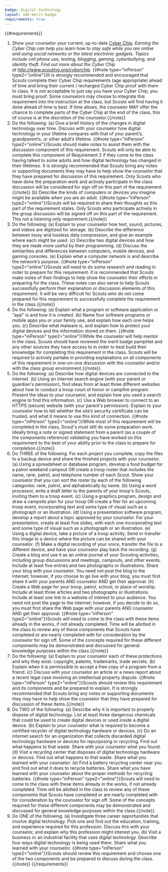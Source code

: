 ```yaml
---
badge: digital-technology
layout: smb-merit-badge
requirements: true
---
```


{{#requirements}}
1. Show your counselor your current, up-to-date [Cyber Chip]({{@root.rootPath}}/other-awards/cyber-chip/).
  *Earning the Cyber Chip can help you learn how to stay safe while you are online and using social networks or the latest electronic gadgets. Topics include cell phone use, texting, blogging, gaming, cyberbullying, and identity theft. Find out more about the Cyber Chip at http://www.scouting.org/cyberchip.*
    {{#note type="inPerson" type2="online"}}It is strongly recommended and encouraged that Scouts complete their Cyber Chip requirements (age appropriate) ahead of time and bring their current / recharged Cyber Chip proof with them to class. It is not acceptable to just say you have your Cyber Chip, you must bring proof.  Some counselors may choose to integrate this requirement into the instruction at the class, but Scouts will find having it done ahead of time is best. If time allows, the counselor MAY offer the chance to complete parts of the Cyber Chip at the end of the class, this of course is at the discretion of the counselor.{{/note}}
2. Do the following:
    (a) Give a brief history of the changes in digital technology over time. Discuss with your counselor how digital technology in your lifetime compares with that of your parent’s, grandparent’s, or other adult’s lifetime.
        {{#note type="inPerson" type2="online"}}Scouts should make notes to assist them with the discussion component of this requirement.  Scouts will only be able to complete this component of Requirement 2 if they come to the class having talked to some adults and how digital technology has changed in their lifetimes. It is strongly recommended that Scouts bring any notes or supporting documents they may have to help show the counselor that they have prepared for discussion of this requirement. Only Scouts who have done the preparation work and actively participate in the class discussion will be considered for sign off on this part of the requirement.{{/note}}
    (b) Describe the kinds of computers or devices you imagine might be available when you are an adult.
        {{#note type="inPerson" type2="online"}}Scouts will be required to share their thoughts as this part of the requirement states. Only Scouts who participate actively in the group discussion will be signed off on this part of the requirement. This not a listening only requirement.{{/note}}
3. Do the following:
    (a) Explain to your counselor how text, sound, pictures, and videos are digitized for storage.
    (b) Describe the difference between lossy and lossless data compression, and give an example where each might be used.
    (c) Describe two digital devices and how they are made more useful by their programming.
    (d) Discuss the similarities and differences between computers, mobile devices, and gaming consoles.
    (e) Explain what a computer network is and describe the network’s purpose.
    {{#note type="inPerson" type2="online"}}Scouts will need to do some research and reading in order to prepare for this requirement.  It is recommended that Scouts make notes of their findings to help show the counselor their efforts in preparing for the class.  These notes can also serve to help Scouts successfully perform their explanation or discussion elements of this requirement. It will be very difficult for Scouts who do not come prepared for this requirement to successfully complete the requirement in the class.{{/note}}
4. Do the following:
    (a) Explain what a program or software application or "app" is and how it is created.
    (b) Name four software programs or mobile apps you or your family use, and explain how each one helps you.
    (c) Describe what malware is, and explain how to protect your digital devices and the information stored on them.
    {{#note type="inPerson" type2="online"}}While the counselor will help mentor in the class, Scouts should have reviewed the merit badge pamphlet and any other sources they have access to in order to best build their knowledge for completing this requirement in the class.  Scouts will be required to actively partake in providing explanations on all components of this requirement in one-on-one discussion with the counselor and/or with the class group environment.{{/note}}
5. Do the following:
    (a) Describe how digital devices are connected to the internet.
    (b) Using an internet search engine (with your parent or guardian's permission), find ideas from at least three different websites about how to conduct a troop court of honor or campfire program. Present the ideas to your counselor, and explain how you used a search engine to find this information.
    (c) Use a Web browser to connect to an HTTPS (secure) website (with your parent's permission). Explain to your counselor how to tell whether the site’s security certificate can be trusted, and what it means to use this kind of connection.
    {{#note type="inPerson" type2="online"}}While most of this requirement will be completed in the class, Scout's must still do some preparation work.  Ideally bring a note or signed statement from a parent (as a couple of the components reference) validating you have worked on this requirement to the best of your ability prior to the class to prepare for completion.{{/note}}
6. Do THREE of the following. For each project you complete, copy the files to a backup device and share the finished projects with your counselor.
    (a) Using a spreadsheet or database program, develop a food budget for a patrol weekend campout OR create a troop roster that includes the name, rank, patrol, and telephone number of each Scout. Show your counselor that you can sort the roster by each of the following categories: rank, patrol, and alphabetically by name.
    (b) Using a word processor, write a draft letter to the parents of your troop's Scouts, inviting them to a troop event.
    (c) Using a graphics program, design and draw a campsite plan for your troop OR create a flier for an upcoming troop event, incorporating text and some type of visual such as a photograph or an illustration.
    (d) Using a presentation software program, develop a report about a topic approved by your counselor. For your presentation, create at least five slides, with each one incorporating text and some type of visual such as a photograph or an illustration.
    (e) Using a digital device, take a picture of a troop activity. Send or transfer this image to a device where the picture can be shared with your counselor.
    (f) Make a digital recording of your voice, transfer the file to a different device, and have your counselor play back the recording.
    (g) Create a blog and use it as an online journal of your Scouting activities, including group discussions and meetings, campouts, and other events. Include at least five entries and two photographs or illustrations. Share your blog with your counselor. You need not post the blog to the internet; however, if you choose to go live with your blog, you must first share it with your parents AND counselor AND get their approval.
    (h) Create a Web page for your troop, patrol, school, or place of worship. Include at least three articles and two photographs or illustrations. Include at least one link to a website of interest to your audience. You need not post the page to the internet; however, if you decide to do so, you must first share the Web page with your parents AND counselor AND get their approval.
    {{#note type="inPerson" type2="online"}}Scouts will need to come to the class with these items already in the works, if not already completed.  Time will be allotted in the class to review any of these components that Scouts have completed or are nearly completed with for consideration by the counselor for sign off.  Some of the concepts required for these different components may be demonstrated and discussed for general knowledge purposes within the class.{{/note}}
7. Do the following:
    (a) Explain to your counselor each of these protections and why they exist: copyright, patents, trademarks, trade secrets.
    (b) Explain when it is permissible to accept a free copy of a program from a friend.
    (c) Discuss with your counselor an article or a news report about a recent legal case involving an intellectual property dispute.
    {{#note type="inPerson" type2="online"}}Scouts should review this requirement and its components and be prepared to explain.  It is strongly recommended that Scouts bring any notes or supporting documents they may have to help show the counselor that they have prepared for discussion of these items.{{/note}}
8. Do TWO of the following:
    (a) Describe why it is important to properly dispose of digital technology. List at least three dangerous chemicals that could be used to create digital devices or used inside a digital device.
    (b) Explain to your counselor what is required to become a certified recycler of digital technology hardware or devices.
    (c) Do an internet search for an organization that collects discarded digital technology hardware or devices for repurposing or recycling. Find out what happens to that waste. Share with your counselor what you found.
    (d) Visit a recycling center that disposes of digital technology hardware or devices. Find out what happens to that waste. Share what you learned with your counselor.
    (e) Find a battery recycling center near you and find out what it does to recycle batteries. Share what you have learned with your counselor about the proper methods for recycling batteries.
    {{#note type="inPerson" type2="online"}}Scouts will need to come to the class with these items already in the works, if not already completed.  Time will be allotted in the class to review any of these components that Scouts have completed or are nearly completed with for consideration by the counselor for sign off.  Some of the concepts required for these different components may be demonstrated and discussed for general knowledge purposes within the class.{{/note}}
9. Do ONE of the following:
    (a) Investigate three career opportunities that involve digital technology. Pick one and find out the education, training, and experience required for this profession. Discuss this with your counselor, and explain why this profession might interest you.
    (b) Visit a business or an industrial facility that uses digital technology. Describe four ways digital technology is being used there. Share what you learned with your counselor.
    {{#note type="inPerson" type2="online"}}Scouts should review this requirement and choose one of the two components and be prepared to discuss during the class.{{/note}}
{{/requirements}}
